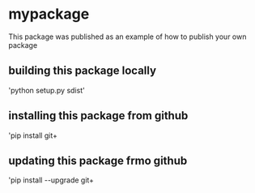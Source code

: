 # mypackage

This package was published as an example of how to publish your own package

## building this package locally
'python setup.py sdist'

## installing this package from github
'pip install git+

## updating this package frmo github
'pip install --upgrade git+